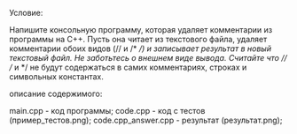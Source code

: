 Условие:

Напишите консольную программу, которая удаляет комментарии из программы на C++. 
Пусть она читает из текстового файла, удаляет комментарии обоих видов (// и /* */) и записывает результат в новый текстовый файл.
Не заботьтесь о внешнем виде вывода. 
Считайте что // /* и */ не будут содержаться в самих комментариях, строках и символьных константах.

описание содержимого:

main.cpp - код программы; 
code.cpp - код с тестов (пример_тестов.png); 
code.cpp_answer.cpp - результат (результат.png);
